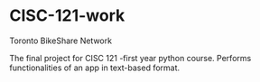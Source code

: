 # CISC-121-work
Toronto BikeShare Network

The final project for CISC 121 -first year python course.
Performs functionalities of an app in text-based format.

